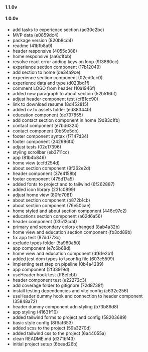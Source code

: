 #### 1.1.0v

#### 1.0.0v

*  add tasks to experience section (ad30e2bc)
*  MVP data (e0859dc4)
*  package version (820b8cd4)
*  readme (41b1b8a9)
*  header responsive (4055c388)
*  home responsive (aa6c1fbb)
*  resolve react error adding keys on loop (9f3880cc)
*  experience section component (17b12049)
*  add section to home (de34a9ce)
*  experience section component (02ed0cc0)
*  experience data and type (d023bd1f)
*  comment LOGO from header (10a1946f)
*  added new paragraph to about section (52b516bf)
*  adjust header component test (cf81cc90)
*  link to download resume (8d452815)
*  added cv to assets folder (ed883440)
*  education component (de797855)
*  add contact section component in home (9d83c1fb)
*  contact component (e7bd6324)
*  contact component (0b59e5db)
*  footer component syntax (f7147d34)
*  footer component (242996f4)
*  adjust tests (02e17396)
*  styling scrollbar (eb3711cc)
*  app (81b4b846)
*  home view (ccfd254d)
*  about section component (8f262e2d)
*  header component (37e4158b)
*  footer component (475d17a5)
*  added fonts to project and to tailwind (6f262887)
*  added icon library (231c0899)
*  adjust home view (80fd7081)
*  about section component (b872b1cb)
*  about section component (76e50cae)
*  home styled and about section component (446c97c2)
*  educations section component (a62d6a56)
*  header component (03512cd4)
*  primary and secondary colors changed (8ab4a32b)
*  home view and education section component (fb3cd89b)
*  fix app test (87dd773c)
*  exclude types folder (5a960a50)
*  app component (e7c6b68d)
*  home view and education component (df61e2b1)
*  added jest dom types to tsconfig file (603c5599)
*  implenting test step on pipeline (0b4a4289)
*  app component (2f33919d)
*  useHeader hook test (ff8efcbf)
*  header component test (e22272c3)
*  add coverage folder to gitignore (72d8738f)
*  install testing dependencies and vite config (c632e256)
*  useHeader dummy hook  and connection to header component (35848a72)
*  header dummy component adn styling (b73b86d8)
*  app styling (41631f10)
*  added tailwind forms to project and config (58203689)
*  basic style config (8f6af653)
*  added scss to the project (59a3270d)
*  added tailwind css to the project (6a44055a)
*  clean README.md (d371bf43)
*  initial project setup (6bead26b)

